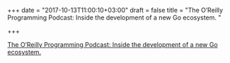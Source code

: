 +++
date = "2017-10-13T11:00:10+03:00"
draft = false
title = "The O’Reilly Programming Podcast: Inside the development of a new Go ecosystem.  "

+++

<p><a href="https://www.oreilly.com/ideas/mark-bates-on-go-and-buffalo?cmp=tw-prog-free-article-lgen_podcast_mark_bates_go_jj">The O’Reilly Programming Podcast: Inside the development of a new Go ecosystem.  </a></p>
